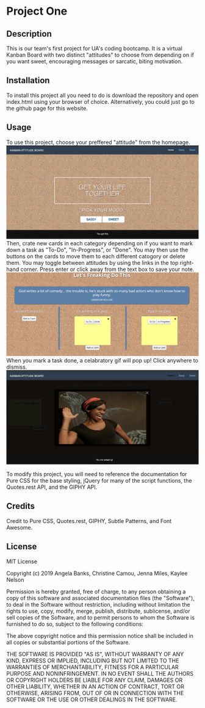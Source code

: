 # Project One

## Description

This is our team's first project for UA's coding bootcamp. It is a virtual Kanban Board with two distinct "attitudes" to choose from depending on if you want sweet, encouraging messages or sarcatic, biting motivation. 

## Installation

To install this project all you need to do is download the repository and open index.html using your browser of choice. Alternatively, you could just go to the github page for this website.

## Usage

To use this project, choose your preffered "attitude" from the homepage. 
![Image of the splash-screen](/assets/images/home.png)
Then, crate new cards in each category depending on if you want to mark down a task as "To-Do", "In-Progress", or "Done". You may then use the buttons on the cards to move them to each different catogory or delete them. You may toggle between attitudes by using the links in the top right-hand corner. Press enter or click away from the text box to save your note.
![Image of the note-board](assets/images/sassy.png)
When you mark a task done, a celabratory gif will pop up! Click anywhere to dismiss.
![Image of a gif pop-up](assets/images/sweet.png)

To modify this project, you will need to reference the documentation for Pure CSS for the base styling, jQuery for many of the script functions, the Quotes.rest API, and the GIPHY API. 

## Credits

Credit to Pure CSS, Quotes.rest, GIPHY, Subtle Patterns, and Font Awesome. 

## License

MIT License

Copyright (c) 2019 Angela Banks, Christine Camou, Jenna Miles, Kaylee Nelson

Permission is hereby granted, free of charge, to any person obtaining a copy
of this software and associated documentation files (the "Software"), to deal
in the Software without restriction, including without limitation the rights
to use, copy, modify, merge, publish, distribute, sublicense, and/or sell
copies of the Software, and to permit persons to whom the Software is
furnished to do so, subject to the following conditions:

The above copyright notice and this permission notice shall be included in all
copies or substantial portions of the Software.

THE SOFTWARE IS PROVIDED "AS IS", WITHOUT WARRANTY OF ANY KIND, EXPRESS OR
IMPLIED, INCLUDING BUT NOT LIMITED TO THE WARRANTIES OF MERCHANTABILITY,
FITNESS FOR A PARTICULAR PURPOSE AND NONINFRINGEMENT. IN NO EVENT SHALL THE
AUTHORS OR COPYRIGHT HOLDERS BE LIABLE FOR ANY CLAIM, DAMAGES OR OTHER
LIABILITY, WHETHER IN AN ACTION OF CONTRACT, TORT OR OTHERWISE, ARISING FROM,
OUT OF OR IN CONNECTION WITH THE SOFTWARE OR THE USE OR OTHER DEALINGS IN THE
SOFTWARE.